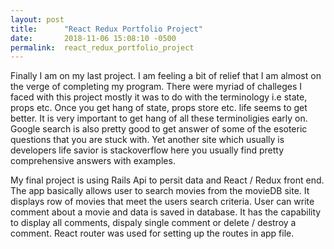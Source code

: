 ```yaml
---
layout: post
title:      "React Redux Portfolio Project"
date:       2018-11-06 15:08:10 -0500
permalink:  react_redux_portfolio_project
---
```



Finally I am on my last project. I am feeling a bit of relief that I am almost on the verge of completing my program. 
There were myriad of challeges I faced with this project mostly it was to do with the terminology i.e state, props etc.
Once you get hang of state, props store etc. life seems to get better. It is very important to get hang of all these terminoligies early on. Google search is also pretty good to get answer of some of the esoteric questions that you are stuck with. Yet another site which usually is developers life savior is stackoverflow here you usually find pretty comprehensive answers with examples.

My final project is using Rails Api to persit data and React / Redux front end. The app basically allows user to search movies from the movieDB site. It displays row of movies that meet the users search criteria. User can write comment about a movie and data is saved in database. It has the capability to display all comments, dispaly single comment or delete / destroy a comment. React router was used for setting up the routes in app file.
